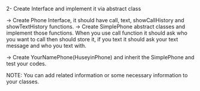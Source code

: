 2- Create Interface and implement it via abstract class

-> Create Phone Interface, it should have call, text, showCallHistory and showTextHistory functions. 
-> Create SimplePhone abstract classes and implement those functions. When you use call function it should ask who you want to call then should store it, if you text it should ask your text message and who you text with.

-> Create YourNamePhone(HuseyinPhone) and inherit the SimplePhone and test your codes.

NOTE: You can add related information or some necessary information to your classes.
